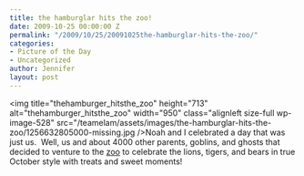 ```yaml
---
title: the hamburglar hits the zoo!
date: 2009-10-25 00:00:00 Z
permalink: "/2009/10/25/20091025the-hamburglar-hits-the-zoo/"
categories:
- Picture of the Day
- Uncategorized
author: Jennifer
layout: post
---
```


<img title="thehamburger_hitsthe_zoo" height="713" alt="thehamburger_hitsthe_zoo" width="950" class="alignleft size-full wp-image-528" src="/teamelam/assets/images/the-hamburglar-hits-the-zoo/1256632805000-missing.jpg />Noah and I celebrated a day that was just us.  Well, us and about 4000 other parents, goblins, and ghosts that decided to venture to the [zoo](http://www.flickr.com/photos/jenniferandJennifers_photos/sets/72157622660444024/ "zoo") to celebrate the lions, tigers, and bears in true October style with treats and sweet moments!
